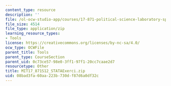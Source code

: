 ```yaml
---
content_type: resource
description: ''
file: /ol-ocw-studio-app/courses/17-871-political-science-laboratory-spring-2012/08bad3fa60aa223b730df87d6a0df32c_MIT17_871S12_STATAExerci.zip
file_size: 4514
file_type: application/zip
learning_resource_types:
- Tools
license: https://creativecommons.org/licenses/by-nc-sa/4.0/
ocw_type: OCWFile
parent_title: Tools
parent_type: CourseSection
parent_uid: 0c73ce57-98e0-3ff1-97f1-20cc7caae2d7
resourcetype: Other
title: MIT17_871S12_STATAExerci.zip
uid: 08bad3fa-60aa-223b-730d-f87d6a0df32c
---
```


